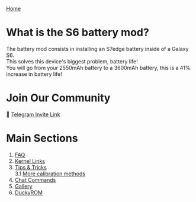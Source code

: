 [Home](/index.md)

# What is the S6 battery mod?
The battery mod consists in installing an S7edge battery inside of a Galaxy S6. <br/>
This solves this device's biggest problem, battery life! <br/>
You will go from your 2550mAh battery to a 3600mAh battery, this is a 41% increase in battery life!

# Join Our Community
💬 [Telegram Invite Link](https://t.me/BatteryMod)

# Main Sections
1. [FAQ](/faq.md)
2. [Kernel Links](/links.md)
3. [Tips & Tricks](/tips.md)<br/>
  3.1 [More calibration methods](/calibration.md)
4. [Chat Commands](/commands.md)
5. [Gallery](/gallery.md)
6. [DuckyROM](/duckyrom.md)
